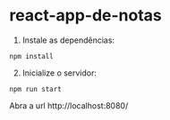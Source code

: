 # react-app-de-notas

1. Instale as dependências:
```
npm install
```

2. Inicialize o servidor:
```
npm run start
```

Abra a url http://localhost:8080/
